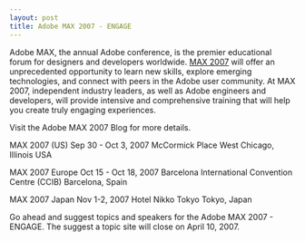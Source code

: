 ```yaml
---
layout: post
title: Adobe MAX 2007 - ENGAGE
---
```


Adobe MAX, the annual Adobe conference, is the premier educational forum for designers and developers worldwide. <a href="http://adobemax2007.com/">MAX 2007</a> will offer an unprecedented opportunity to learn new skills, explore emerging technologies, and connect with peers in the Adobe user community. At MAX 2007, independent industry leaders, as well as Adobe engineers and developers, will provide intensive and comprehensive training that will help you create truly engaging experiences.

Visit the Adobe MAX 2007 Blog for more details.

MAX 2007 (US)
Sep 30 - Oct 3, 2007
McCormick Place West
Chicago, Illinois USA

MAX 2007 Europe
Oct 15 - Oct 18, 2007
Barcelona International Convention Centre (CCIB)
Barcelona, Spain

MAX 2007 Japan
Nov 1-2, 2007
Hotel Nikko Tokyo
Tokyo, Japan

Go ahead and suggest topics and speakers for the Adobe MAX 2007 - ENGAGE. The suggest a topic site will close on April 10, 2007.
